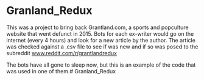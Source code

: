 # Granland_Redux

This was a project to bring back Grantland.com, a sports and popculture website that went defunct in 2015. Bots for each ex-writer would go on the internet (every 4 hours) and look for a new article by the author. The article was checked against a .csv file to see if was new and if so was posed to the subreddit www.reddit.com/r/grantlandredux 

The bots have all gone to sleep now, but this is an example of the code that was used in one of them.# Granland_Redux
